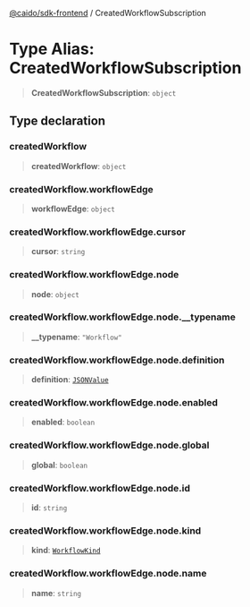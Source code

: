 [@caido/sdk-frontend](../index.md) / CreatedWorkflowSubscription

# Type Alias: CreatedWorkflowSubscription

> **CreatedWorkflowSubscription**: `object`

## Type declaration

### createdWorkflow

> **createdWorkflow**: `object`

### createdWorkflow.workflowEdge

> **workflowEdge**: `object`

### createdWorkflow.workflowEdge.cursor

> **cursor**: `string`

### createdWorkflow.workflowEdge.node

> **node**: `object`

### createdWorkflow.workflowEdge.node.\_\_typename

> **\_\_typename**: `"Workflow"`

### createdWorkflow.workflowEdge.node.definition

> **definition**: [`JSONValue`](JSONValue.md)

### createdWorkflow.workflowEdge.node.enabled

> **enabled**: `boolean`

### createdWorkflow.workflowEdge.node.global

> **global**: `boolean`

### createdWorkflow.workflowEdge.node.id

> **id**: `string`

### createdWorkflow.workflowEdge.node.kind

> **kind**: [`WorkflowKind`](WorkflowKind.md)

### createdWorkflow.workflowEdge.node.name

> **name**: `string`
